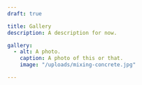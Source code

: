 ```yaml
---
draft: true

title: Gallery
description: A description for now.

gallery:
  - alt: A photo.
    caption: A photo of this or that.
    image: "/uploads/mixing-concrete.jpg"

---
```


